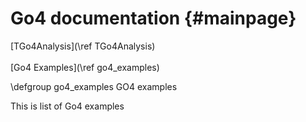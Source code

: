 # Go4 documentation {#mainpage}

[TGo4Analysis](\ref TGo4Analysis)<br>
<br>
[Go4 Examples](\ref go4_examples)<br>


\defgroup go4_examples GO4 examples

This is list of Go4 examples
